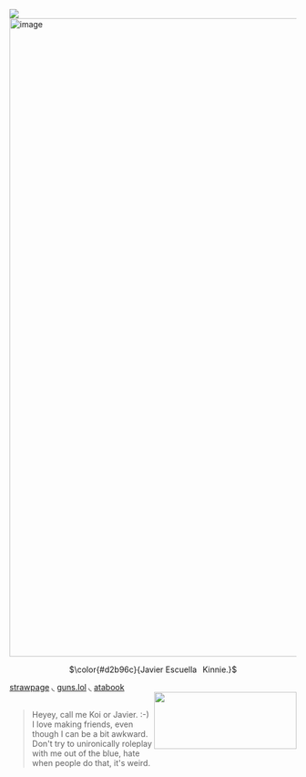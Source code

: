 ![](https://komarev.com/ghpvc/?username=sillybillykoijoi)
<br />
<img width="1000" height="1120" alt="image" src="https://github.com/user-attachments/assets/b830c305-d870-4f6b-8100-57091c7104de"/>
<p align="center"> $\color{#d2b96c}{Javier󠀠󠀠󠀠󠀠󠀠 Escuella⠀Kinnie.}$

[strawpage](https://koiiii.straw.page/) 
◟
[guns.lol](https://guns.lol/sillybillykoijoi) 
◟
[atabook](https://sillybillykoijoi.atabook.org)
<br />
<img align="right" width="250" height="100" src="https://github.com/user-attachments/assets/a671cdfb-da64-422a-8f13-32107f0f8834" />
<br />
> Heyey, call me Koi or Javier. :-) I love making friends, even though I can be a bit awkward. Don't try to unironically roleplay with me out of the blue, hate when people do that, it's weird.
